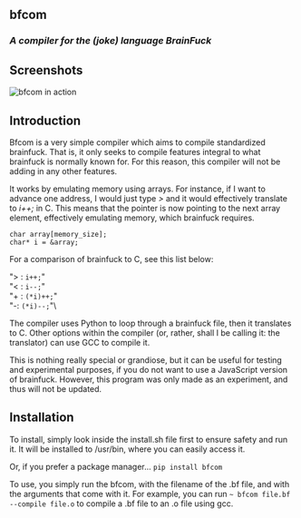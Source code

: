 
## bfcom

### *A compiler for the (joke) language BrainFuck*


## Screenshots
![bfcom in action](https://i.ibb.co/BLgLr2n/2019-05-05-222357-620x375-scrot.png)

## Introduction
Bfcom is a very simple compiler which aims to compile standardized brainfuck. That is, it only seeks to compile features integral to what brainfuck is normally known for. For this reason, this compiler will not be adding in any other features.

It works by emulating memory using arrays. For instance, if I want to advance one address, I would just type *>* and it would effectively translate to *i++;* in C. This means that the pointer is now pointing to the next array element, effectively emulating memory, which brainfuck requires.

    char array[memory_size];
    char* i = &array;

For a comparison of brainfuck to C, see this list below:

"> : `i++;`"\
"< : `i--;`"\
"+ : `(*i)++;`"\
"-: `(*i)--;`"\


The compiler uses Python to loop through a brainfuck file, then it translates to C. Other options within the compiler (or, rather, shall I be calling it: the translator) can use GCC to compile it.

This is nothing really special or grandiose, but it can be useful for testing and experimental purposes, if you do not want to use a JavaScript version of brainfuck. However, this program was only made as an experiment, and thus will not be updated. 

## Installation
To install, simply look inside the install.sh file first to ensure safety and run it. It will be installed to /usr/bin, where you can easily access it.

Or, if you prefer a package manager... `pip install bfcom`

To use, you simply run the bfcom, with the filename of the .bf file, and with the arguments that come with it. For example, you can run ` ~ bfcom file.bf --compile file.o ` to compile a .bf file to an .o file using gcc.
